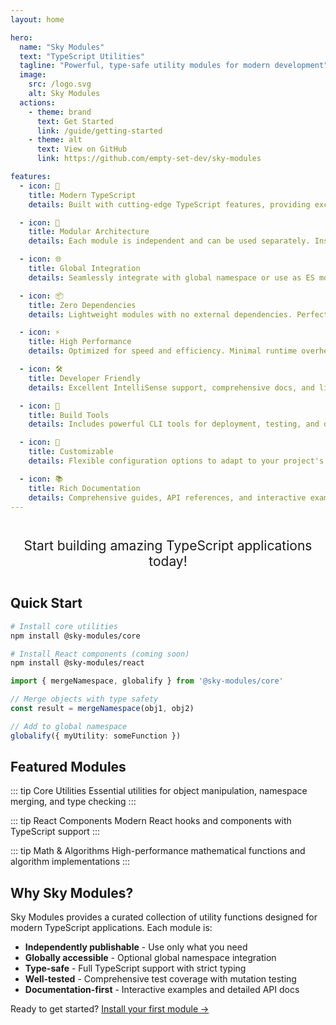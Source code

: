 ```yaml
---
layout: home

hero:
  name: "Sky Modules"
  text: "TypeScript Utilities"
  tagline: "Powerful, type-safe utility modules for modern development"
  image:
    src: /logo.svg
    alt: Sky Modules
  actions:
    - theme: brand
      text: Get Started
      link: /guide/getting-started
    - theme: alt
      text: View on GitHub
      link: https://github.com/empty-set-dev/sky-modules

features:
  - icon: 🚀
    title: Modern TypeScript
    details: Built with cutting-edge TypeScript features, providing excellent type safety and developer experience.

  - icon: 🎯
    title: Modular Architecture
    details: Each module is independent and can be used separately. Install only what you need.

  - icon: 🌐
    title: Global Integration
    details: Seamlessly integrate with global namespace or use as ES modules. Your choice.

  - icon: 📦
    title: Zero Dependencies
    details: Lightweight modules with no external dependencies. Perfect for any project size.

  - icon: ⚡
    title: High Performance
    details: Optimized for speed and efficiency. Minimal runtime overhead.

  - icon: 🛠️
    title: Developer Friendly
    details: Excellent IntelliSense support, comprehensive docs, and live examples.

  - icon: 🔧
    title: Build Tools
    details: Includes powerful CLI tools for deployment, testing, and development workflows.

  - icon: 🎨
    title: Customizable
    details: Flexible configuration options to adapt to your project's specific needs.

  - icon: 📚
    title: Rich Documentation
    details: Comprehensive guides, API references, and interactive examples for every module.
---
```


<div class="sky-gradient-text" style="text-align: center; font-size: 1.5em; margin: 2em 0;">
  Start building amazing TypeScript applications today!
</div>

## Quick Start

```bash
# Install core utilities
npm install @sky-modules/core

# Install React components (coming soon)
npm install @sky-modules/react
```

```typescript
import { mergeNamespace, globalify } from '@sky-modules/core'

// Merge objects with type safety
const result = mergeNamespace(obj1, obj2)

// Add to global namespace
globalify({ myUtility: someFunction })
```

## Featured Modules

::: tip Core Utilities
Essential utilities for object manipulation, namespace merging, and type checking
:::

::: tip React Components
Modern React hooks and components with TypeScript support
:::

::: tip Math & Algorithms
High-performance mathematical functions and algorithm implementations
:::

## Why Sky Modules?

Sky Modules provides a curated collection of utility functions designed for modern TypeScript applications. Each module is:

- **Independently publishable** - Use only what you need
- **Globally accessible** - Optional global namespace integration
- **Type-safe** - Full TypeScript support with strict typing
- **Well-tested** - Comprehensive test coverage with mutation testing
- **Documentation-first** - Interactive examples and detailed API docs

Ready to get started? [Install your first module →](/guide/installation)
